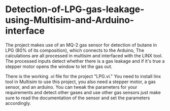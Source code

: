 # Detection-of-LPG-gas-leakage-using-Multisim-and-Arduino-interface
The project makes use of an MQ-2 gas sensor for detection of butane in LPG (80% of its composition), which connects to the Arduino, The calculations are all processed in multisim and interfaced with the LINX tool.  The processed inputs detect whether there is a gas leakage and if it's true a stepper motor opens the window to let the gas out.

There is the working .vi file for the project "LPG.vi."
You need to install linx tool in Multisim to use this project, you also need a stepper motor, a gas sensor, and an arduino.
You can tweak the parameters for your requirements and detect other gases and use other gas sensors just make sure to read the documentation of the sensor and set the parameters accordingly.

